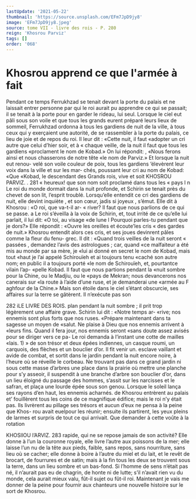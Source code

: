 ```yaml
---
lastUpdate: '2021-05-22'
thumbnail: 'https://source.unsplash.com/EFm7JpD9jy8'
image: 'EFm7JpD9jy8.jpeg'
source: tome VII - livre des rois - P. 280
reign: 'Khosrou Parviz'
tags: []
order: '068'
---
```


# Khosrou apprend ce que l'armée à fait

Pendant ce temps Ferrukhzad se tenait devant la porte du palais et ne laissait entrer personne par qui le roi aurait pu apprendre ce qui se passait; il se tenait à la porte pour en garder le rideau, lui seul. Lorsque le ciel eut pâli sous son voile et que tous les grands eurent préparé leurs lieux de sommeil, Ferrukhzad ordonna à tous les gardiens de nuit de la ville, à tous ceux qui y exerçaient une autorité, de
se rassembler à la porte du palais, ce lieu de joie et de repos du roi. Il leur dit : «Cette nuit, il faut «adopter un cri autre que celui d’hier soir, et à
« chaque veille, de la nuit il faut que tous les gardiens «proclament le nom de Kobad.» On lui répondit:
, «Nous ferons ainsi et nous chasserons de notre tête «le nom de Parviz.» Et lorsque la nuit eut renou- velé son voile couleur de poix, tous les gardiens
’élevèrent leur voix dans la ville et sur les mar-
chés, poussant leur cri au nom de Kobad: «Que «Kobad, le descendant des Grands rois, vive et soit
KHOSROU PARVIZ. . 281 « heureux! que son nom soit proclamé dans tous les
« pays l n
Le roi du monde dormait dans la nuit profonde, et Schirin se tenait près du chevet de son lit, l’esprit troublé. Lorsqu’elle entendit ce cri des gardiens de
nuit, elle devint inquiète , et son cœur, jadis si joyeux , s’émut. Elle dit à Khosrou : «O roi, que va-t-il ar-
« river? Il faut que nous parlions de ce qui se passe. a Le roi s’éveilla à la voix de Schirin, et, tout irrité
de ce qu’elle lui parlait, il lui dit: «O toi, au visage «de lune l Pourquoi parles-tu pendant que je dors?» Elle répondit : «Ouvre les oreilles et écoute’les cris
« des gardes de nuit.» Khosrou entendit alors ces cris,
et ses joues devinrent pâles comme la fleur du fenu-
grec. Il dit : «Quand trois veilles de la nuit seront « passées , demandez l’avis des astrologues ; car, quand
«ce malfaiteur a été mis au monde par sa mère, je
«lui ai donné en secret le nom de Kobad, mais tout «haut je l’ai appelé Schirouïeh et ai toujours tenu
«caché son autre nom; en public il a toujours porté
«le nom de Schirouïeh, et, pourtantce vilain l’ap- «pelle Kobad. Il faut que nous partions pendant la «nuit sombre pour la Chine, ou le Madjiu, ou le
«pays de Mekran; nous devancerons nos canerais sur «la route à l’aide d’une ruse, et je demanderai une
«armée au F aghfour de la Chine.»
Mais son étoile dans le ciel s’étant obscurcie, ses affaires sur la terre se gâtèrent. Il n’exécute pas son

282 iLE LIVRE DES ROIS.
plan pendant la nuit sombre ; il prit trop légèrement une affaire grave. Schirin lui dit : «Notre temps ar- «rive; nos ennemis sont plus forts que nos ruses. «Prépare maintenant dans ta sagesse un moyen de «salut. Ne plaise à Dieu que nos ennemis arrivent à «leurs fins. Quand il fera jour, nos ennemis seront «sans doute assez avisés pour se diriger vers ce pa-
Le roi demanda à l’instant une cotte de mailles «lais. 1) »
de son trésor et deux épées indiennes, un casque
roumi, un carquois, des flèches et un bouclier d’or.
Il fit venir un. esclave vaillant et avide de combat, et
sortit dans le jardin pendant la nuit encore noire, à l’heure où se réveille le corbeau. Ne trouvant pas
dans ce grand jardin ni sous cette masse d’arbres une place dans la prairie où mettre une planche
pour s’y asseoir, il suspendit à une branche d’arbre
son bouclier d’or, dans un lieu éloigné du passage
des hommes, s’assit sur les narcisses et le safran, et plaça une lourde épée sous son genou.
Lorsque le soleil lança ses rayons d’en haut, les ennemis acharnés. de Khosrou entrèrent au palais et’ fouillèrent tous les coins de ce magnifique édifice; mais le roi n’y était pas. Ils livrèrent au pillage ses trésors et aucun d’eux ne pensa à la peine que Khos-
rou avait euelpour les réunir; ensuite ils partirent,
les yeux pleins de larmes et surpris de tout ce qui arrivait. Que demander à cette voûte à la rotation

KHOSllOU l’ARVlZ. 283 rapide, qui ne se repose jamais de son activité? Elle
donne à l’un la couronne royale, elle livre l’autre
aux poissons de la mer; elle laisse l’un nu de la tête
aux pieds, faible, sans repos, sans nourriture, sans
lieu où se cacher; elle donne à boire à l’autre du
miel et du lait, et le revêt de brocart, de fourrures
et de satin; mais à la fin tous les deux se trouvent
sous la terre, dans un lieu sombre et un bas-fond. Si l’homme de sens n’était pas né, il n’aurait pas eu de
chagrin, de honte ni de lutte; s’il n’avait rien vu du
monde, cela aurait mieux valu, fût-il sujet ou fût-il roi.
Maintenant je vais me donner de la peine pour fournir aux chanteurs une nouvelle histoire sur le sort de Khosrou.
